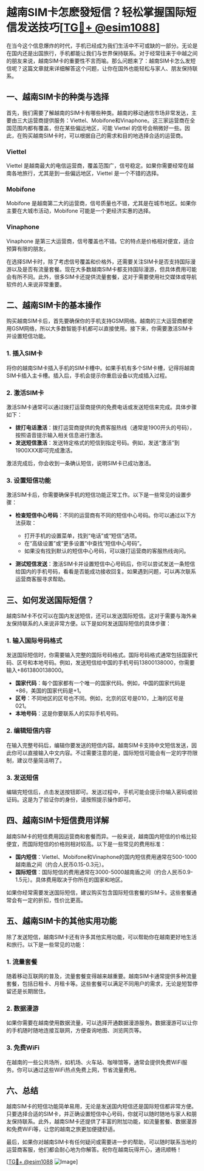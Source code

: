 # 越南SIM卡怎麽發短信？轻松掌握国际短信发送技巧[[TG💪+ @esim1088](https://t.me/s/esim1088)]

在当今这个信息爆炸的时代，手机已经成为我们生活中不可或缺的一部分。无论是在国内还是出国旅行，手机都能让我们与世界保持联系。对于经常往来于中越之间的朋友来说，越南SIM卡的重要性不言而喻。那么问题来了：越南SIM卡怎么发短信呢？这篇文章就来详细解答这个问题，让你在国外也能轻松与家人、朋友保持联系。

## 一、越南SIM卡的种类与选择

首先，我们需要了解越南的SIM卡有哪些种类。越南的移动通信市场非常发达，主要由三大运营商提供服务：Viettel、Mobifone和Vinaphone。这三家运营商在全国范围内都有覆盖，但在某些偏远地区，可能 Viettel 的信号会稍微好一些。因此，在购买越南SIM卡时，可以根据自己的需求和目的地选择合适的运营商。

### Viettel
Viettel 是越南最大的电信运营商，覆盖范围广，信号稳定。如果你需要经常在越南各地旅行，尤其是到一些偏远地区，Viettel 是一个不错的选择。

### Mobifone
Mobifone 是越南第二大的运营商，信号质量也不错，尤其是在城市地区。如果你主要在大城市活动，Mobifone 可能是一个更经济实惠的选择。

### Vinaphone
Vinaphone 是第三大运营商，信号覆盖也不错。它的特点是价格相对便宜，适合预算有限的朋友。

在选择SIM卡时，除了考虑信号覆盖和价格外，还需要关注SIM卡是否支持国际漫游以及是否有流量套餐。现在大多数越南SIM卡都支持国际漫游，但具体费用可能会有所不同。此外，很多SIM卡还提供流量套餐，这对于需要使用社交媒体或导航软件的人来说非常重要。

## 二、越南SIM卡的基本操作

购买越南SIM卡后，首先要确保你的手机支持GSM网络。越南的三大运营商都使用GSM网络，所以大多数智能手机都可以直接使用。接下来，你需要激活SIM卡并设置短信功能。

### 1. 插入SIM卡
将你的越南SIM卡插入手机的SIM卡槽中。如果手机有多个SIM卡槽，记得将越南SIM卡插入主卡槽。插入后，手机会提示你重启设备以完成插入过程。

### 2. 激活SIM卡
激活SIM卡通常可以通过拨打运营商提供的免费电话或发送短信来完成。具体步骤如下：

- **拨打电话激活**：拨打运营商提供的免费客服热线（通常是1900开头的号码），按照语音提示输入相关信息进行激活。
- **发送短信激活**：发送特定格式的短信到指定号码。例如，发送“激活”到1900XXX即可完成激活。

激活完成后，你会收到一条确认短信，说明SIM卡已成功激活。

### 3. 设置短信功能
激活SIM卡后，你需要确保手机的短信功能正常工作。以下是一些常见的设置步骤：

- **检查短信中心号码**：不同的运营商有不同的短信中心号码。你可以通过以下方法获取：
  - 打开手机的设置菜单，找到“电话”或“短信”选项。
  - 在“高级设置”或“更多设置”中查找“短信中心号码”。
  - 如果没有找到默认的短信中心号码，可以拨打运营商的客服热线询问。

- **测试短信发送**：激活SIM卡并设置短信中心号码后，你可以尝试发送一条短信给国内的手机号码，看看是否能成功接收回复。如果遇到问题，可以再次联系运营商客服寻求帮助。

## 三、如何发送国际短信？

越南SIM卡不仅可以在国内发送短信，还可以发送国际短信。这对于需要与海外亲友保持联系的人来说非常方便。以下是如何发送国际短信的具体步骤：

### 1. 输入国际号码格式
发送国际短信时，你需要输入完整的国际号码格式。国际号码格式通常包括国家代码、区号和本地号码。例如，发送短信给中国的手机号码13800138000，你需要输入+8613800138000。

- **国家代码**：每个国家都有一个唯一的国家代码。例如，中国的国家代码是+86，美国的国家代码是+1。
- **区号**：不同地区的区号也不同。例如，北京的区号是010，上海的区号是021。
- **本地号码**：这是你要联系人的实际手机号码。

### 2. 编辑短信内容
在输入完整号码后，编辑你要发送的短信内容。越南SIM卡支持中文短信发送，因此你可以直接输入中文内容。不过需要注意的是，国际短信可能会有一定的字符限制，建议尽量简洁明了。

### 3. 发送短信
编辑完短信后，点击发送按钮即可。发送过程中，手机可能会提示你输入密码或验证码。这是为了验证你的身份，请按照提示操作即可。

## 四、越南SIM卡短信费用详解

越南SIM卡的短信费用因运营商和套餐而异。一般来说，越南国内短信的价格比较便宜，而国际短信的价格则相对较高。以下是一些常见的费用标准：

- **国内短信**：Viettel、Mobifone和Vinaphone的国内短信费用通常在500-1000越南盾之间（约合人民币0.15-0.3元）。
- **国际短信**：国际短信的费用通常在3000-5000越南盾之间（约合人民币0.9-1.5元）。具体费用取决于你所在的国家和地区。

如果你经常需要发送国际短信，建议购买包含国际短信套餐的SIM卡。这些套餐通常会有一定的折扣，性价比更高。

## 五、越南SIM卡的其他实用功能

除了发送短信，越南SIM卡还有许多其他实用功能，可以帮助你在越南更好地生活和旅行。以下是一些常见的功能：

### 1. 流量套餐
随着移动互联网的普及，流量套餐变得越来越重要。越南SIM卡通常提供多种流量套餐，包括日租卡、月租卡等。这些套餐可以满足不同用户的需求，无论是短暂停留还是长期居住。

### 2. 数据漫游
如果你需要在越南使用数据流量，可以选择开通数据漫游服务。数据漫游可以让你的手机随时随地连接互联网，方便查询地图、浏览网页等。

### 3. 免费WiFi
在越南的一些公共场所，如机场、火车站、咖啡馆等，通常会提供免费WiFi服务。你可以通过这些WiFi热点免费上网，节省流量费用。

## 六、总结

越南SIM卡的短信功能简单易用，无论是发送国内短信还是国际短信都非常方便。只要选择合适的SIM卡，并正确设置短信中心号码，你就可以随时随地与家人和朋友保持联系。此外，越南SIM卡还提供了丰富的附加功能，如流量套餐、数据漫游和免费WiFi等，让您的越南之旅更加便捷舒适。

最后，如果你对越南SIM卡有任何疑问或需要进一步的帮助，可以随时联系当地的运营商客服，他们都会耐心地为你解答。祝你在越南玩得开心，通讯顺畅！

[[TG💪+ @esim1088](https://t.me/s/esim1088) ![Image](https://i.postimg.cc/4NQfJmqS/Snipaste-2025-05-13-00-14-12.png)]